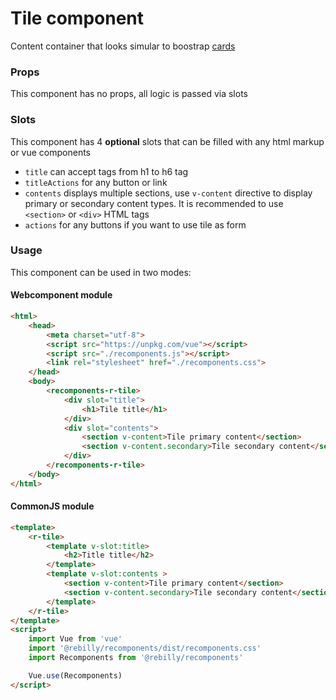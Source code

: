 # Tile component

Content container that looks simular to boostrap [cards](https://getbootstrap.com/docs/4.3/components/card/)

### Props

This component has no props, all logic is passed via slots

### Slots

This component has 4 **optional** slots that can be filled with any html markup or vue components

* `title` can accept tags from h1 to h6 tag
* `titleActions` for any button or link
* `contents` displays multiple sections, use `v-content` directive to display primary or secondary content types. It is recommended to use `<section>` or `<div>` HTML tags
* `actions` for any buttons if you want to use tile as form

### Usage

This component can be used in two modes:

#### Webcomponent module

```html
<html>
    <head>
        <meta charset="utf-8">
        <script src="https://unpkg.com/vue"></script>
        <script src="./recomponents.js"></script>
        <link rel="stylesheet" href="./recomponents.css">
    </head>
    <body>
        <recomponents-r-tile>
            <div slot="title">
                <h1>Tile title</h1>
            </div>
            <div slot="contents">
                <section v-content>Tile primary content</section>
                <section v-content.secondary>Tile secondary content</section>
            </div>
        </recomponents-r-tile>
    </body>
</html>
```

#### CommonJS module

```html
<template>
    <r-tile>
        <template v-slot:title>
            <h2>Title title</h2>
        </template>
        <template v-slot:contents >
            <section v-content>Tile primary content</section>
            <section v-content.secondary>Tile secondary content</section>
        </template>
    </r-tile>
</template>
<script>
    import Vue from 'vue'
    import '@rebilly/recomponents/dist/recomponents.css'
    import Recomponents from '@rebilly/recomponents'

    Vue.use(Recomponents)
</script>
```

